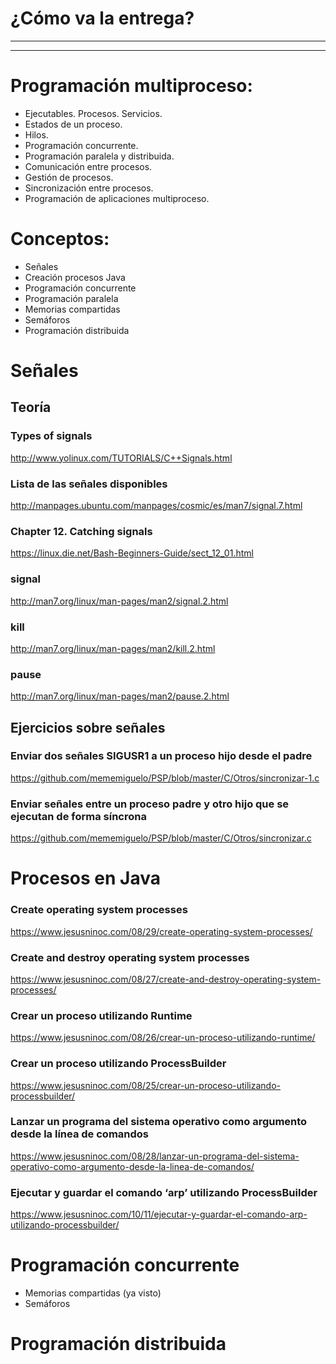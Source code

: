 # ¿Cómo va la entrega?

------------
------------

# Programación multiproceso:	
 -	Ejecutables. Procesos. Servicios.	
 -	Estados de un proceso.	
 -	Hilos.	
 -	Programación concurrente.	
 -	Programación paralela y distribuida.	
 -	Comunicación entre procesos.	
 -	Gestión de procesos.	
 -	Sincronización entre procesos.	
 -	Programación de aplicaciones multiproceso.	

# Conceptos:	
 - Señales	
 - Creación procesos Java	
 - Programación concurrente	
 - Programación paralela	
 - Memorias compartidas	
 - Semáforos	
 - Programación distribuida	

# Señales	
## Teoría	
### Types of signals	
http://www.yolinux.com/TUTORIALS/C++Signals.html	
### Lista de las señales disponibles	
http://manpages.ubuntu.com/manpages/cosmic/es/man7/signal.7.html	
### Chapter 12. Catching signals	
https://linux.die.net/Bash-Beginners-Guide/sect_12_01.html	
### signal	
http://man7.org/linux/man-pages/man2/signal.2.html	
### kill	
http://man7.org/linux/man-pages/man2/kill.2.html	
### pause	
http://man7.org/linux/man-pages/man2/pause.2.html	
## Ejercicios sobre señales	
### Enviar dos señales SIGUSR1 a un proceso hijo desde el padre	
https://github.com/mememiguelo/PSP/blob/master/C/Otros/sincronizar-1.c	
### Enviar señales entre un proceso padre y otro hijo que se ejecutan de forma síncrona	
https://github.com/mememiguelo/PSP/blob/master/C/Otros/sincronizar.c	

# Procesos en Java	
### Create operating system processes	
https://www.jesusninoc.com/08/29/create-operating-system-processes/	
### Create and destroy operating system processes	
https://www.jesusninoc.com/08/27/create-and-destroy-operating-system-processes/	
### Crear un proceso utilizando Runtime	
https://www.jesusninoc.com/08/26/crear-un-proceso-utilizando-runtime/	
### Crear un proceso utilizando ProcessBuilder	
https://www.jesusninoc.com/08/25/crear-un-proceso-utilizando-processbuilder/	
### Lanzar un programa del sistema operativo como argumento desde la línea de comandos	
https://www.jesusninoc.com/08/28/lanzar-un-programa-del-sistema-operativo-como-argumento-desde-la-linea-de-comandos/	
### Ejecutar y guardar el comando ‘arp’ utilizando ProcessBuilder	
https://www.jesusninoc.com/10/11/ejecutar-y-guardar-el-comando-arp-utilizando-processbuilder/	

# Programación concurrente	
- Memorias compartidas (ya visto)	
- Semáforos	
# Programación distribuida
